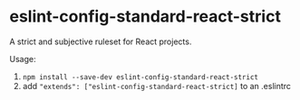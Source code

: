 # eslint-config-standard-react-strict
A strict and subjective ruleset for React projects.

Usage:
1. `npm install --save-dev eslint-config-standard-react-strict`
2. add `"extends": ["eslint-config-standard-react-strict]` to an .eslintrc
